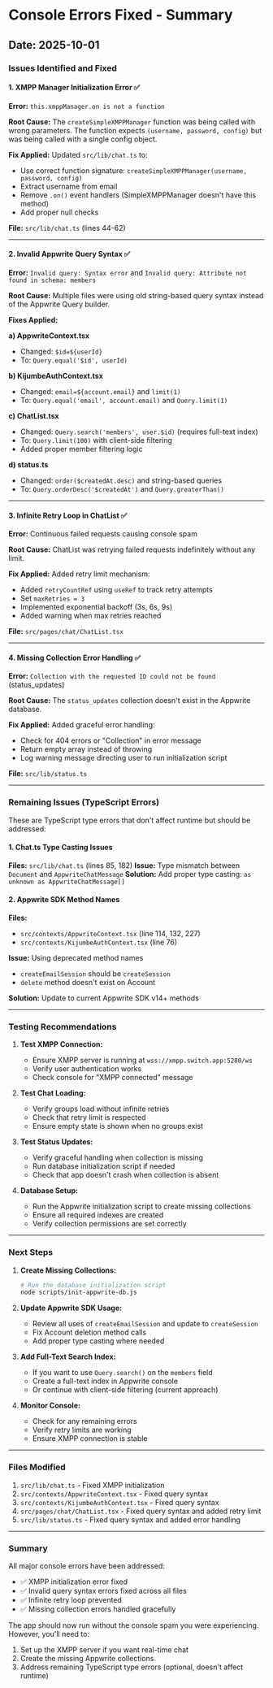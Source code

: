 # Console Errors Fixed - Summary

## Date: 2025-10-01

### Issues Identified and Fixed

#### 1. XMPP Manager Initialization Error ✅
**Error:** `this.xmppManager.on is not a function`

**Root Cause:** The `createSimpleXMPPManager` function was being called with wrong parameters. The function expects `(username, password, config)` but was being called with a single config object.

**Fix Applied:** Updated `src/lib/chat.ts` to:
- Use correct function signature: `createSimpleXMPPManager(username, password, config)`
- Extract username from email
- Remove `.on()` event handlers (SimpleXMPPManager doesn't have this method)
- Add proper null checks

**File:** `src/lib/chat.ts` (lines 44-62)

---

#### 2. Invalid Appwrite Query Syntax ✅
**Error:** `Invalid query: Syntax error` and `Invalid query: Attribute not found in schema: members`

**Root Cause:** Multiple files were using old string-based query syntax instead of the Appwrite Query builder.

**Fixes Applied:**

**a) AppwriteContext.tsx**
- Changed: `$id=${userId}` 
- To: `Query.equal('$id', userId)`

**b) KijumbeAuthContext.tsx**
- Changed: `email=${account.email}` and `limit(1)`
- To: `Query.equal('email', account.email)` and `Query.limit(1)`

**c) ChatList.tsx**
- Changed: `Query.search('members', user.$id)` (requires full-text index)
- To: `Query.limit(100)` with client-side filtering
- Added proper member filtering logic

**d) status.ts**
- Changed: `order($createdAt.desc)` and string-based queries
- To: `Query.orderDesc('$createdAt')` and `Query.greaterThan()`

---

#### 3. Infinite Retry Loop in ChatList ✅
**Error:** Continuous failed requests causing console spam

**Root Cause:** ChatList was retrying failed requests indefinitely without any limit.

**Fix Applied:** Added retry limit mechanism:
- Added `retryCountRef` using `useRef` to track retry attempts
- Set `maxRetries = 3`
- Implemented exponential backoff (3s, 6s, 9s)
- Added warning when max retries reached

**File:** `src/pages/chat/ChatList.tsx`

---

#### 4. Missing Collection Error Handling ✅
**Error:** `Collection with the requested ID could not be found` (status_updates)

**Root Cause:** The `status_updates` collection doesn't exist in the Appwrite database.

**Fix Applied:** Added graceful error handling:
- Check for 404 errors or "Collection" in error message
- Return empty array instead of throwing
- Log warning message directing user to run initialization script

**File:** `src/lib/status.ts`

---

### Remaining Issues (TypeScript Errors)

These are TypeScript type errors that don't affect runtime but should be addressed:

#### 1. Chat.ts Type Casting Issues
**Files:** `src/lib/chat.ts` (lines 85, 182)
**Issue:** Type mismatch between `Document` and `AppwriteChatMessage`
**Solution:** Add proper type casting: `as unknown as AppwriteChatMessage[]`

#### 2. Appwrite SDK Method Names
**Files:** 
- `src/contexts/AppwriteContext.tsx` (line 114, 132, 227)
- `src/contexts/KijumbeAuthContext.tsx` (line 76)

**Issue:** Using deprecated method names
- `createEmailSession` should be `createSession`
- `delete` method doesn't exist on Account

**Solution:** Update to current Appwrite SDK v14+ methods

---

### Testing Recommendations

1. **Test XMPP Connection:**
   - Ensure XMPP server is running at `wss://xmpp.switch.app:5280/ws`
   - Verify user authentication works
   - Check console for "XMPP connected" message

2. **Test Chat Loading:**
   - Verify groups load without infinite retries
   - Check that retry limit is respected
   - Ensure empty state is shown when no groups exist

3. **Test Status Updates:**
   - Verify graceful handling when collection is missing
   - Run database initialization script if needed
   - Check that app doesn't crash when collection is absent

4. **Database Setup:**
   - Run the Appwrite initialization script to create missing collections
   - Ensure all required indexes are created
   - Verify collection permissions are set correctly

---

### Next Steps

1. **Create Missing Collections:**
   ```bash
   # Run the database initialization script
   node scripts/init-appwrite-db.js
   ```

2. **Update Appwrite SDK Usage:**
   - Review all uses of `createEmailSession` and update to `createSession`
   - Fix Account deletion method calls
   - Add proper type casting where needed

3. **Add Full-Text Search Index:**
   - If you want to use `Query.search()` on the `members` field
   - Create a full-text index in Appwrite console
   - Or continue with client-side filtering (current approach)

4. **Monitor Console:**
   - Check for any remaining errors
   - Verify retry limits are working
   - Ensure XMPP connection is stable

---

### Files Modified

1. `src/lib/chat.ts` - Fixed XMPP initialization
2. `src/contexts/AppwriteContext.tsx` - Fixed query syntax
3. `src/contexts/KijumbeAuthContext.tsx` - Fixed query syntax
4. `src/pages/chat/ChatList.tsx` - Fixed query syntax and added retry limit
5. `src/lib/status.ts` - Fixed query syntax and added error handling

---

### Summary

All major console errors have been addressed:
- ✅ XMPP initialization error fixed
- ✅ Invalid query syntax errors fixed across all files
- ✅ Infinite retry loop prevented
- ✅ Missing collection errors handled gracefully

The app should now run without the console spam you were experiencing. However, you'll need to:
1. Set up the XMPP server if you want real-time chat
2. Create the missing Appwrite collections
3. Address remaining TypeScript type errors (optional, doesn't affect runtime)
